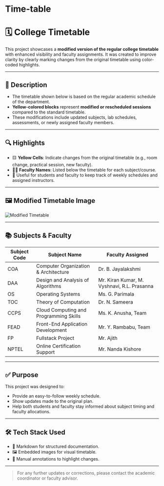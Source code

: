 # Time-table
# 🗓️ College Timetable

This project showcases a **modified version of the regular college timetable** with enhanced visibility and faculty assignments. It was created to improve clarity by clearly marking changes from the original timetable using color-coded highlights.

---

## 📌 Description

- The timetable shown below is based on the regular academic schedule of the department.
- **Yellow-colored blocks** represent **modified or rescheduled sessions** compared to the standard timetable.
- These modifications include updated subjects, lab schedules, assessments, or newly assigned faculty members.

---

## 🔍 Highlights

- 🟨 **Yellow Cells**: Indicate changes from the original timetable (e.g., room change, practical session, new faculty).
- 🧑‍🏫 **Faculty Names**: Listed below the timetable for each subject/course.
- 📍 Useful for students and faculty to keep track of weekly schedules and assigned instructors.

---

## 🖼️ Modified Timetable Image

![Modified Timetable](./43187967-29fd-41ce-a632-6a9e051f05ad.png)

---

## 📚 Subjects & Faculty

| Subject Code | Subject Name        | Faculty Assigned                                 |
|--------------|---------------------|--------------------------------------------------|
| COA          | Computer Organization & Architecture | Dr. B. Jayalakshmi                      |
| DAA          | Design and Analysis of Algorithms     | Mr. Kiran Kumar, M. Vyshnavi, R.L. Prasanna |
| OS           | Operating Systems                      | Ms. G. Parimala                              |
| TOC          | Theory of Computation                  | Dr. N. Sameera                               |
| CCPS         | Cloud Computing and Programming Skills | Ms. K. Anusha, Team                          |
| FEAD         | Front-End Application Development      | Mr. Y. Rambabu, Team                         |
| FP           | Fullstack Project                      | Mr. Ajith                                    |
| NPTEL        | Online Certification Support           | Mr. Nanda Kishore                            |

---

## ✅ Purpose

This project was designed to:

- Provide an easy-to-follow weekly schedule.
- Show updates made to the original plan.
- Help both students and faculty stay informed about subject timing and faculty allocations.

---

## 🛠️ Tech Stack Used

- 📄 Markdown for structured documentation.
- 🖼️ Embedded images for visual timetable.
- 📝 Manual annotations to highlight changes.

---

> For any further updates or corrections, please contact the academic coordinator or faculty advisor.


